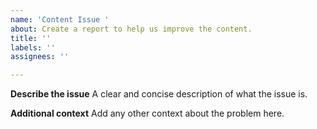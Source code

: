 ```yaml
---
name: 'Content Issue '
about: Create a report to help us improve the content.
title: ''
labels: ''
assignees: ''

---
```


**Describe the issue**
A clear and concise description of what the issue is.

**Additional context**
Add any other context about the problem here.
